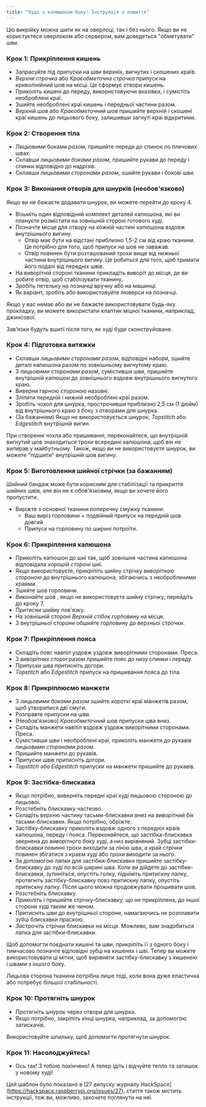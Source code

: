 ```yaml
---
title: "Худі з капюшоном Huey: Інструкція з пошиття"
---
```


<Note>

Цю викрійку можна шити як на оверлоці, так і без нього. Якщо ви не користуєтеся оверлоком або сервером, вам доведеться "обметувати" шви.

</Note>

### Крок 1: Прикріплення кишень

- Запрасуйте під припуски на шви верхніх, вигнутих і скошених країв.
- _Верхня строчка_ або _Краєобметочна строчка_ припуск на криволінійний шов на місці. Це сформує отвори кишень.
- Приколіть кишені до переду, використовуючи вказівки, і сумістіть необроблені краї.
- Зшийте необроблені краї кишень і передньої частини разом.
- _Верхній шов_ або _Краєобметочний шов_ пришийте верхній і скошені краї кишень до лицьового боку, залишивши загнуті краї відкритими.

### Крок 2: Створення тіла

- Лицьовими боками _разом_, пришийте переди до спинок по плечових швах.
- Склавши _лицьовими боками разом_, пришийте рукави до переду і спинки відповідно до надрізів.
- Склавши _лицьовими сторонами разом_, зшийте рукави і бокові шви.

### Крок 3: Виконання отворів для шнурків (необов'язково)

Якщо ви не бажаєте додавати шнурок, ви можете перейти до кроку 4.

- Візьміть один відповідний комплект деталей капюшона, які ви плануєте розмістити на зовнішній стороні готового худі.
- Позначте місце для отвору на кожній частині капюшона вздовж внутрішнього вигину.
  - Отвір має бути на відстані приблизно 1,5-2 см від краю тканини. Це потрібно для того, щоб припуск на шов не заважав.
  - Отвір повинен бути розташований трохи вище від нижньої частини внутрішнього вигину. Це робиться для того, щоб тримати його подалі від передніх швів.
- На виворітній стороні тканини прикладіть виворіт до місця, де ви робите отвір, щоб стабілізувати тканину.
- Зробіть петельку на позначці вручну або на машинці.
- Як варіант, зробіть або використовуйте люверси на позначці.

<Tip>

Якщо у вас немає або ви не бажаєте використовувати будь-яку прокладку, ви можете використати клаптик міцної тканини, наприклад, джинсової.

</Tip>

<Note>

Зав'язки будуть вшиті після того, як худі буде сконструйоване.

</Note>

### Крок 4: Підготовка витяжки

- Склавши _лицьовими сторонами разом_, відповідні набори, зшийте деталі капюшона разом по зовнішньому вигнутому краю.
- З _лицьовими сторонами разом_, сумістивши шви, пришийте внутрішній капюшон до зовнішнього вздовж внутрішнього вигнутого краю.
- Виверни гарною стороною назовні.
- Зліпити передній і нижній необроблені краї разом.
- Зробіть чохол для шнурка, прострочивши приблизно 2,5 см (1 дюйм) від внутрішнього краю з боку з отворами для шнурка.
- (За бажанням) Якщо не використовується шнурок, _Topstitch_ або _Edgestitch_ внутрішній вигин.

<Note>

При створенні чохла або пришиванні, переконайтеся, що внутрішній вигнутий шов знаходиться трохи всередині капюшона, щоб він не випирав у майбутньому.
Також, якщо ви не використовуєте шнурок, ви можете "підшити" внутрішній шов вигину.

</Note>

### Крок 5: Виготовлення шийної стрічки (за бажанням)

Шийний бандаж може бути корисним для стабілізації та прикриття шийних швів, але він не є обов'язковим, якщо ви хочете його пропустити.

- Виріжте з основної тканини поперечну смужку тканини:
  - Ваш виріз горловини + подвійний припуск на передній шов довгий
  - Припуск на горловину по ширині потроїти.

### Крок 6: Прикріплення капюшона

- Приколіть капюшон до шиї так, щоб зовнішня частина капюшона відповідала _хорошій стороні_ шиї.
- Якщо використовуєте, прикріпіть шийну стрічку _виворітною стороною_ до внутрішнього капюшона, збігаючись з необробленими краями.
- Зшийте шов горловини.
- _Виконайте шов_ , якщо не використовуєте шийну стрічку, перейдіть до кроку 7.
- Притисни шийну пов'язку.
- На зовнішній стороні _Верхній стібок_ горловину на місце.
- З внутрішньої сторони обшийте горловину до верхньої строчки.

### Крок 7: Прикріплення пояса

- Складіть пояс навпіл уздовж уздовж виворітними сторонами. Преса.
- З _виворітних сторін_ разом пришийте пояс до низу спинки і переду.
- Припуски шва притисніть догори.
- _Topstitch_ або _Edgestitch_ припуск на пришивання пояса до тіла.

### Крок 8: Прикріплюємо манжети

- З _лицьовими боками разом_ зшийте короткі краї манжетів разом, щоб утворилися дві смуги.
- Розправте припуски на шви.
- (Необов'язково) _Краєобметочний шов_ припуски шва вниз.
- Складіть манжети навпіл вздовж уздовж виворітними сторонами. Преса.
- Сумістивши шви і необроблені краї, приколіть манжети до рукавів _лицьовими сторонами разом_.
- Пришийте манжети до рукавів.
- Припуски швів притисніть догори.
- _Topstitch_ або _Edgestitch_ припуски на манжети пришийте до рукавів.

### Крок 9: Застібка-блискавка

- Якщо потрібно, виверніть передні краї худі лицьовою стороною до лицьової.
- Розстебніть блискавку частково.
- Складіть верхню частину тасьми-блискавки вниз на _виворітний бік_ тасьми-блискавки. Якщо потрібно, обріжте.
- Застібку-блискавку приколіть вздовж одного з передніх країв капюшона, переду і пояса. Переконайтеся, що застібка-блискавка звернена до _виворітного боку_ худі, а низ вирівняний. Зубці застібки-блискавки повинні трохи виходити за лінію шва, а край стрічки повинен збігатися з краєм худі або трохи виходити за нього.
- За допомогою лапки для застібки-блискавки пришийте застібку-блискавку до худі по всій ширині шва. Коли ви дійдете до застібки-блискавки, зупиніться, опустіть голку, підніміть притискну лапку, протягніть застібку-блискавку повз притискну лапку, опустіть притискну лапку. Після цього можна продовжувати прошивати шов.
- Розстебніть блискавку.
- Приколіть і пришийте стрічку-блискавку, що не прикріплена, до іншої сторони худі таким же чином.
- Притисніть шви до внутрішньої сторони, намагаючись не розплавити зубці блискавки праскою.
- _Застрочіть_ стрічки блискавки на місце. Можливо, вам знадобиться лапка для застібки-блискавки.

<Tip>

Щоб допомогти поєднати кишені та шви, прикріпіть її з одного боку і тимчасово позначте відповідні зубці на кишенях і шві. Тепер ви можете використовувати ці мітки, щоб вирівняти застібку-блискавку з кишенею і швами з іншого боку.

</Tip>

<Note>

Лицьова сторона тканини потрібна лише тоді, коли вона дуже еластична або потребує більшої стабільності.

</Note>

### Крок 10: Протягніть шнурок

- Протягніть шнурок через отвори для шнурка.
- Якщо потрібно, закріпіть кінці шнурка, наприклад, за допомогою затискачів.

<Tip>

Використовуйте шпильку, щоб допомогти протягнути шнурок.

</Tip>

### Крок 11: Насолоджуйтесь!

- Ось так! З тобою покінчено! А тепер ідіть і відчуйте тепло та затишок у новому худі!

<Note>

Цей шаблон було показано в [27 випуску журналу HackSpace] (https://hackspace.raspberrypi.org/issues/27),
стаття також містить інструкції, тож ви, можливо, захочете поглянути на неї.

</Note>

